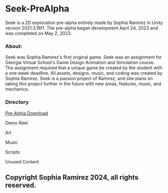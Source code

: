 # Seek-PreAlpha
Seek is a 2D exploration pre-alpha entirely made by Sophia Ramirez in Unity version 2021.3.16f1. The pre-alpha began development April 24, 2023 and was completed on May 2, 2023.

### About:

Seek was Sophia Ramirez's first original game. Seek was an assignment for Georgia Virtual School's Game Design Animation and Simulation course. The assignment required that a unique game be created by the student with a one week deadline. All assets, designs, music, and coding was created by Sophia Ramirez. Seek is a passion project of Ramirez, and she plans on taking this project further in the future with new areas, features, music, and mechanics.

### Directory

[Pre-Alpha Download](https://github.com/mooni121/Seek-PreAlpha/blob/main/Seek-Demo-Download.md)

Demo Reel

Art

Music

Scripts

Unused Content



## Copyright Sophia Ramirez 2024, all rights reserved.

